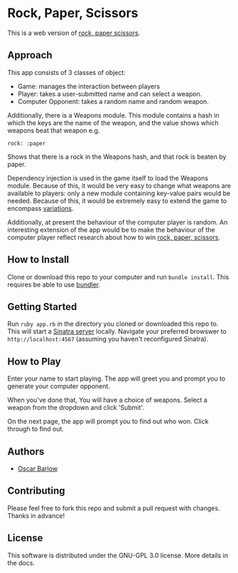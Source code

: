 # Rock, Paper, Scissors

This is a web version of [rock, paper scissors](https://en.wikipedia.org/wiki/Rock%E2%80%93paper%E2%80%93scissors).

## Approach
This app consists of 3 classes of object:

* Game: manages the interaction between players
* Player: takes a user-submitted name and can select a weapon.
* Computer Opponent: takes a random name and random weapon.

Additionally, there is a Weapons module. This module contains a hash in which the keys are the name of the weapon, and the value shows which weapons beat that weapon e.g.

`rock: :paper`

Shows that there is a rock in the Weapons hash, and that rock is beaten by paper. 

Dependency injection is used in the game itself to load the Weapons module. Because of this, it would be very easy to change what weapons are available to players: only a new module containing key-value pairs would be needed. Because of this, it would be extremely easy to extend the game to encompass [variations](https://en.wikipedia.org/wiki/Rock%E2%80%93paper%E2%80%93scissors#Variations).

Additionally, at present the behaviour of the computer player is random. An interesting extension of the app would be to make the behaviour of the computer player reflect research about how to win [rock, paper, scissors](http://www.bbc.co.uk/news/science-environment-27228416).

## How to Install
Clone or download this repo to your computer and run `bundle install`. This requires be able to use [bundler](http://bundler.io/).

## Getting Started
Run `ruby app.rb` in the directory you cloned or downloaded this repo to. This will start a [Sinatra server](http://www.sinatrarb.com/) locally. Navigate your preferred browswer to `http://localhost:4567` (assuming you haven't reconfigured Sinatra).

## How to Play
Enter your name to start playing. The app will greet you and prompt you to generate your computer opponent.

When you've done that, You will have a choice of weapons. Select a weapon from the dropdown and click 'Submit'.

On the next page, the app will prompt you to find out who won. Click through to find out.

## Authors
* [Oscar Barlow](https://github.com/oscar-barlow)

## Contributing
Please feel free to fork this repo and submit a pull request with changes. Thanks in advance!

## License
This software is distributed under the GNU-GPL 3.0 license. More details in the docs.